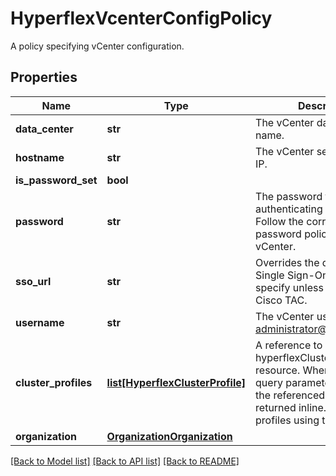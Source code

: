 # HyperflexVcenterConfigPolicy

A policy specifying vCenter configuration. 
## Properties
Name | Type | Description | Notes
------------ | ------------- | ------------- | -------------
**data_center** | **str** | The vCenter datacenter name.   | [optional] 
**hostname** | **str** | The vCenter server FQDN or IP.   | [optional] 
**is_password_set** | **bool** |  | [optional] 
**password** | **str** | The password for authenticating with vCenter. Follow the corresponding password policy governed by vCenter.   | [optional] 
**sso_url** | **str** | Overrides the default vCenter Single Sign-On URL. Do not specify unless instructed by Cisco TAC.   | [optional] 
**username** | **str** | The vCenter username (e.g. administrator@vsphere.local).    | [optional] 
**cluster_profiles** | [**list[HyperflexClusterProfile]**](HyperflexClusterProfile.md) | A reference to a hyperflexClusterProfile resource. When the $expand query parameter is specified, the referenced resource is returned inline. List of cluster profiles using this policy.  | [optional] 
**organization** | [**OrganizationOrganization**](.md) |  | [optional] 

[[Back to Model list]](../README.md#documentation-for-models) [[Back to API list]](../README.md#documentation-for-api-endpoints) [[Back to README]](../README.md)


